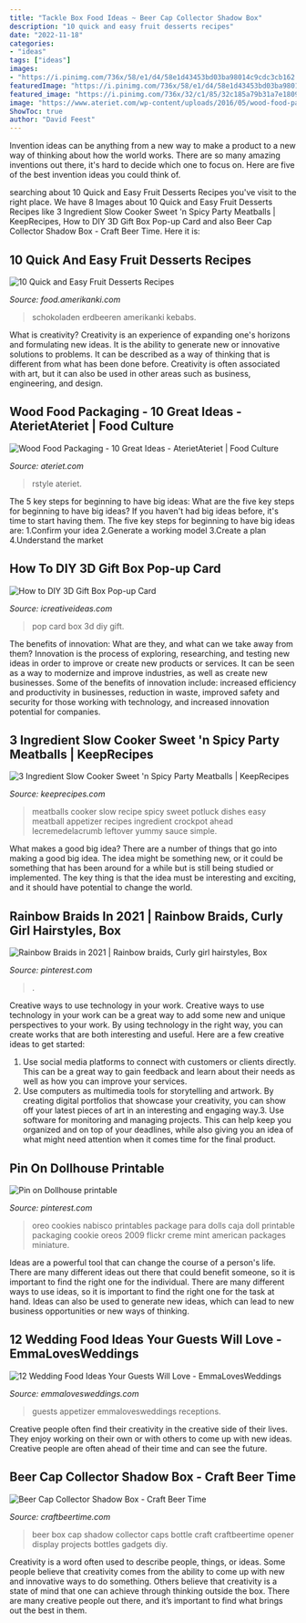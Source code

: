 ```yaml
---
title: "Tackle Box Food Ideas ~ Beer Cap Collector Shadow Box"
description: "10 quick and easy fruit desserts recipes"
date: "2022-11-18"
categories:
- "ideas"
tags: ["ideas"]
images:
- "https://i.pinimg.com/736x/58/e1/d4/58e1d43453bd03ba98014c9cdc3cb162.jpg"
featuredImage: "https://i.pinimg.com/736x/58/e1/d4/58e1d43453bd03ba98014c9cdc3cb162.jpg"
featured_image: "https://i.pinimg.com/736x/32/c1/85/32c185a79b31a7e18092a2f9a62af8b9--nabisco-oreo-miniature-food.jpg"
image: "https://www.ateriet.com/wp-content/uploads/2016/05/wood-food-packaging-1.jpg"
ShowToc: true
author: "David Feest"
---
```



Invention ideas can be anything from a new way to make a product to a new way of thinking about how the world works. There are so many amazing inventions out there, it's hard to decide which one to focus on. Here are five of the best invention ideas you could think of.

	

		
searching about 10 Quick and Easy Fruit Desserts Recipes you've visit to the right place. We have 8 Images about 10 Quick and Easy Fruit Desserts Recipes like 3 Ingredient Slow Cooker Sweet &#039;n Spicy Party Meatballs | KeepRecipes, How to DIY 3D Gift Box Pop-up Card and also Beer Cap Collector Shadow Box - Craft Beer Time. Here it is:
		
    
## 10 Quick And Easy Fruit Desserts Recipes

<img loading=lazy src="https://food.amerikanki.com/wp-content/uploads/2018/07/10-Quick-and-Easy-Fruit-Desserts-1024x683.jpg" onerror="this.onerror=null;this.src='https://tse1.mm.bing.net/th?id=OIP.jspKgte750ATUIpPpZS4owHaE8&amp;pid=15.1';" alt="10 Quick and Easy Fruit Desserts Recipes">

_Source: food.amerikanki.com_

>schokoladen erdbeeren amerikanki kebabs. 

	

What is creativity?
Creativity is an experience of expanding one's horizons and formulating new ideas. It is the ability to generate new or innovative solutions to problems. It can be described as a way of thinking that is different from what has been done before. Creativity is often associated with art, but it can also be used in other areas such as business, engineering, and design.

    
## Wood Food Packaging - 10 Great Ideas - AterietAteriet | Food Culture

<img loading=lazy src="https://www.ateriet.com/wp-content/uploads/2016/05/wood-food-packaging-1.jpg" onerror="this.onerror=null;this.src='https://tse3.mm.bing.net/th?id=OIP.0qkX-ESx9snbnEOvV7c2TgHaLH&amp;pid=15.1';" alt="Wood Food Packaging - 10 Great Ideas - AterietAteriet | Food Culture">

_Source: ateriet.com_

>rstyle ateriet. 

	

The 5 key steps for beginning to have big ideas: What are the five key steps for beginning to have big ideas?
If you haven't had big ideas before, it's time to start having them. The five key steps for beginning to have big ideas are: 1.Confirm your idea 2.Generate a working model 3.Create a plan 4.Understand the market 
    
## How To DIY 3D Gift Box Pop-up Card

<img loading=lazy src="https://www.icreativeideas.com/wp-content/uploads/2014/05/How-to-DIY-3D-Gift-Box-Pop-up-Card-thumb.jpg" onerror="this.onerror=null;this.src='https://tse2.mm.bing.net/th?id=OIP.FQoEHoN_1xAU-PQ-4njOxwHaHa&amp;pid=15.1';" alt="How to DIY 3D Gift Box Pop-up Card">

_Source: icreativeideas.com_

>pop card box 3d diy gift. 

	

The benefits of innovation: What are they, and what can we take away from them?
Innovation is the process of exploring, researching, and testing new ideas in order to improve or create new products or services. It can be seen as a way to modernize and improve industries, as well as create new businesses. Some of the benefits of innovation include: increased efficiency and productivity in businesses, reduction in waste, improved safety and security for those working with technology, and increased innovation potential for companies.

    
## 3 Ingredient Slow Cooker Sweet &#039;n Spicy Party Meatballs | KeepRecipes

<img loading=lazy src="https://keeprecipes.com/sites/keeprecipes/files/126850_1495320736_0.jpg" onerror="this.onerror=null;this.src='https://tse2.mm.bing.net/th?id=OIP.arz-jAUzWpAF34wf-yfPzQHaLH&amp;pid=15.1';" alt="3 Ingredient Slow Cooker Sweet &#039;n Spicy Party Meatballs | KeepRecipes">

_Source: keeprecipes.com_

>meatballs cooker slow recipe spicy sweet potluck dishes easy meatball appetizer recipes ingredient crockpot ahead lecremedelacrumb leftover yummy sauce simple. 

	

What makes a good big idea?
There are a number of things that go into making a good big idea. The idea might be something new, or it could be something that has been around for a while but is still being studied or implemented. The key thing is that the idea must be interesting and exciting, and it should have potential to change the world.

    
## Rainbow Braids In 2021 | Rainbow Braids, Curly Girl Hairstyles, Box

<img loading=lazy src="https://i.pinimg.com/736x/58/e1/d4/58e1d43453bd03ba98014c9cdc3cb162.jpg" onerror="this.onerror=null;this.src='https://tse3.mm.bing.net/th?id=OIP.0VlZnrAYlpZMLMsFsym4VwHaJ3&amp;pid=15.1';" alt="Rainbow Braids in 2021 | Rainbow braids, Curly girl hairstyles, Box">

_Source: pinterest.com_

>. 

	

Creative ways to use technology in your work.
Creative ways to use technology in your work can be a great way to add some new and unique perspectives to your work. By using technology in the right way, you can create works that are both interesting and useful. Here are a few creative ideas to get started: 
1. Use social media platforms to connect with customers or clients directly. This can be a great way to gain feedback and learn about their needs as well as how you can improve your services.
2. Use computers as multimedia tools for storytelling and artwork. By creating digital portfolios that showcase your creativity, you can show off your latest pieces of art in an interesting and engaging way.3. Use software for monitoring and managing projects. This can help keep you organized and on top of your deadlines, while also giving you an idea of what might need attention when it comes time for the final product.
    
## Pin On Dollhouse Printable

<img loading=lazy src="https://i.pinimg.com/736x/32/c1/85/32c185a79b31a7e18092a2f9a62af8b9--nabisco-oreo-miniature-food.jpg" onerror="this.onerror=null;this.src='https://tse4.mm.bing.net/th?id=OIP.kueNBrHZw3ZRomsSHfMNjwHaKU&amp;pid=15.1';" alt="Pin on Dollhouse printable">

_Source: pinterest.com_

>oreo cookies nabisco printables package para dolls caja doll printable packaging cookie oreos 2009 flickr creme mint american packages miniature. 

	

Ideas are a powerful tool that can change the course of a person's life. There are many different ideas out there that could benefit someone, so it is important to find the right one for the individual. There are many different ways to use ideas, so it is important to find the right one for the task at hand. Ideas can also be used to generate new ideas, which can lead to new business opportunities or new ways of thinking.

    
## 12 Wedding Food Ideas Your Guests Will Love - EmmaLovesWeddings

<img loading=lazy src="http://emmalovesweddings.com/wp-content/uploads/2017/12/Wedding-Appetizer-food-ideas.jpg" onerror="this.onerror=null;this.src='https://tse3.mm.bing.net/th?id=OIP.xrKpjfLid4Y53af4rnTaEgHaLH&amp;pid=15.1';" alt="12 Wedding Food Ideas Your Guests Will Love - EmmaLovesWeddings">

_Source: emmalovesweddings.com_

>guests appetizer emmalovesweddings receptions. 

	

Creative people often find their creativity in the creative side of their lives. They enjoy working on their own or with others to come up with new ideas. Creative people are often ahead of their time and can see the future.

    
## Beer Cap Collector Shadow Box - Craft Beer Time

<img loading=lazy src="https://craftbeertime.com/wp-content/uploads/2014/02/BeerCapCollectorShadowBox.jpg" onerror="this.onerror=null;this.src='https://tse4.mm.bing.net/th?id=OIP.-Og-yX3dgXSONsTycONV5QHaJ4&amp;pid=15.1';" alt="Beer Cap Collector Shadow Box - Craft Beer Time">

_Source: craftbeertime.com_

>beer box cap shadow collector caps bottle craft craftbeertime opener display projects bottles gadgets diy. 

	

Creativity is a word often used to describe people, things, or ideas. Some people believe that creativity comes from the ability to come up with new and innovative ways to do something. Others believe that creativity is a state of mind that one can achieve through thinking outside the box. There are many creative people out there, and it’s important to find what brings out the best in them.


